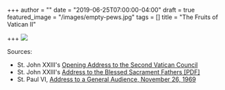 +++
author = ""
date = "2019-06-25T07:00:00-04:00"
draft = true
featured_image = "/images/empty-pews.jpg"
tags = []
title = "The Fruits of Vatican II"

+++
![](/images/vatican-II-fruits.png)

Sources: 

* St. John XXIII's [Opening Address to the Second Vatican Council](https://www.catholicculture.org/culture/library/view.cfm?recnum=3233 "Opening Address to the Second Vatican Council")
* St. John XXIII's [Address to the Blessed Sacrament Fathers \[PDF\]](https://www.archindy.org/criterion/files/1961/pdfs/19610707.pdf)
* St. Paul VI, [Address to a General Audience, November 26, 1969](https://www.ewtn.com/library/papaldoc/p6691126.htm "Paul VI addresses a general audience, Nov 26, 1969")
